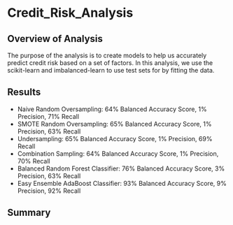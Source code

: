 # Credit_Risk_Analysis

## Overview of Analysis
The purpose of the analysis is to create models to help us accurately predict credit risk based on a set of factors. In this analysis, we use the scikit-learn and imbalanced-learn to use test sets for by fitting the data. 

## Results
- Naive Random Oversampling: 64% Balanced Accuracy Score, 1% Precision, 71% Recall
- SMOTE Random Oversampling: 65% Balanced Accuracy Score, 1% Precision, 63% Recall
- Undersampling: 65% Balanced Accuracy Score, 1% Precision, 69% Recall
- Combination Sampling: 64% Balanced Accuracy Score, 1% Precision, 70% Recall
- Balanced Random Forest Classifier: 76% Balanced Accuracy Score, 3% Precision, 63% Recall
- Easy Ensemble AdaBoost Classifier: 93% Balanced Accuracy Score, 9% Precision, 92% Recall

## Summary
